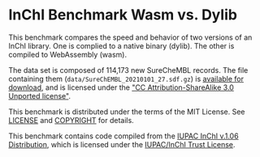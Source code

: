 # InChI Benchmark Wasm vs. Dylib

This benchmark compares the speed and behavior of two versions of an InChI library. One is complied to a native binary (dylib). The other is compiled to WebAssembly (wasm).

The data set is composed of 114,173 new SureCheMBL records. The file containing them (`data/SureChEMBL_20210101_27.sdf.gz`) is [available for download](https://ftp.ebi.ac.uk/pub/databases/chembl/SureChEMBL/data/), and is licensed under the ["CC Attribution-ShareAlike 3.0 Unported license"](https://creativecommons.org/licenses/by-sa/3.0/).

This benchmark is distributed under the terms of the MIT License. See
[LICENSE](LICENSE) and [COPYRIGHT](COPYRIGHT) for details.

This benchmark contains code compiled from the [IUPAC InChI v.1.06 Distribution](https://www.inchi-trust.org/downloads/), which is licensed under the [IUPAC/InChI Trust License](https://www.inchi-trust.org/download/106/LICENCE.pdf).
